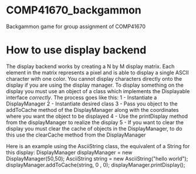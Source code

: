 # COMP41670_backgammon
Backgammon game for group assignment of COMP41670


# How to use display backend
The display backend works by creating a N by M display matrix. Each element in the matrix represents a pixel and is able to display a single ASCII character with one color. 
You cannot display characters directly onto the display if you are using the display manager. 
To display something on the display you must use an object of a class which implements the Displayable interface *correctly*. 
The process goes like this:
1 - Instantiate a DisplayManager
2 - Instantiate desired class
3 - Pass you object to the addToCache method of the DisplayManager along with the coordinates where you want the object to be displayed
4 -  Use the printDisplay method from the displayManager to realize the display
5 - If you want to clear the display you must clear the cache of objects in the DisplayManager, to do this use the clearCache method from the DisplayManager

Here is an example using the AsciiString class, the equivalent of a String for this display:
DisplayManager displayManager = new DisplayManager(50,50);
AsciiString string = new AsciiString("hello world");
displayManager.addToCache(string, 0 , 0);
displayManager.printDisplay();
